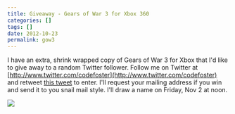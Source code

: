 ```yaml
---
title: Giveaway - Gears of War 3 for Xbox 360
categories: []
tags: []
date: 2012-10-23
permalink: gow3
---
```


I have an extra, shrink wrapped copy of Gears of War 3 for Xbox that I&#39;d like to give away to a random Twitter follower. Follow me on Twitter at [http://www.twitter.com/codefoster](http://www.twitter.com/codefoster) and retweet [this tweet](https://twitter.com/codefoster/status/260904117793349633) to enter. I&#39;ll request your mailing address if you win and send it to you snail mail style. I&#39;ll draw a name on Friday, Nov 2 at noon.
<!-- xmore -->

![](/files/gow3_01.jpg)